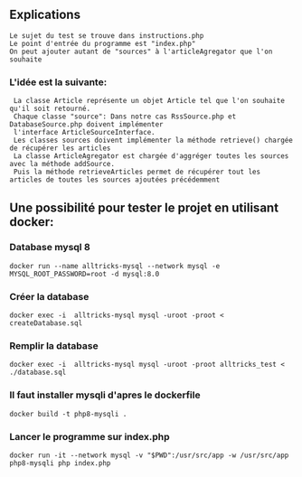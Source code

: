 
## Explications
    Le sujet du test se trouve dans instructions.php
    Le point d'entrée du programme est "index.php"
    On peut ajouter autant de "sources" à l'articleAgregator que l'on souhaite
### L'idée est la suivante:
     La classe Article représente un objet Article tel que l'on souhaite qu'il soit retourné.
     Chaque classe "source": Dans notre cas RssSource.php et DatabaseSource.php doivent implémenter
     l'interface ArticleSourceInterface.
     Les classes sources doivent implémenter la méthode retrieve() chargée de récupérer les articles
     La classe ArticleAgregator est chargée d'aggréger toutes les sources avec la méthode addSource.
     Puis la méthode retrieveArticles permet de récupérer tout les articles de toutes les sources ajoutées précédemment

## Une possibilité pour tester le projet en utilisant docker:

### Database mysql 8
    docker run --name alltricks-mysql --network mysql -e MYSQL_ROOT_PASSWORD=root -d mysql:8.0
### Créer la database
    docker exec -i  alltricks-mysql mysql -uroot -proot < createDatabase.sql
### Remplir la database
    docker exec -i  alltricks-mysql mysql -uroot -proot alltricks_test < ./database.sql

### Il faut installer mysqli d'apres le dockerfile
    docker build -t php8-mysqli .

### Lancer le programme sur index.php
    docker run -it --network mysql -v "$PWD":/usr/src/app -w /usr/src/app php8-mysqli php index.php



